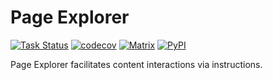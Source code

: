 Page Explorer
=============
[![Task Status](https://community-tc.services.mozilla.com/api/github/v1/repository/MozillaSecurity/page-explorer/main/badge.svg)](https://community-tc.services.mozilla.com/api/github/v1/repository/MozillaSecurity/page-explorer/main/latest)
[![codecov](https://codecov.io/gh/MozillaSecurity/page-explorer/branch/main/graph/badge.svg)](https://codecov.io/gh/MozillaSecurity/page-explorer)
[![Matrix](https://img.shields.io/badge/chat-%23fuzzing-green?logo=matrix)](https://matrix.to/#/#fuzzing:mozilla.org)
[![PyPI](https://img.shields.io/pypi/v/page-explorer)](https://pypi.org/project/page-explorer)

Page Explorer facilitates content interactions via instructions.
